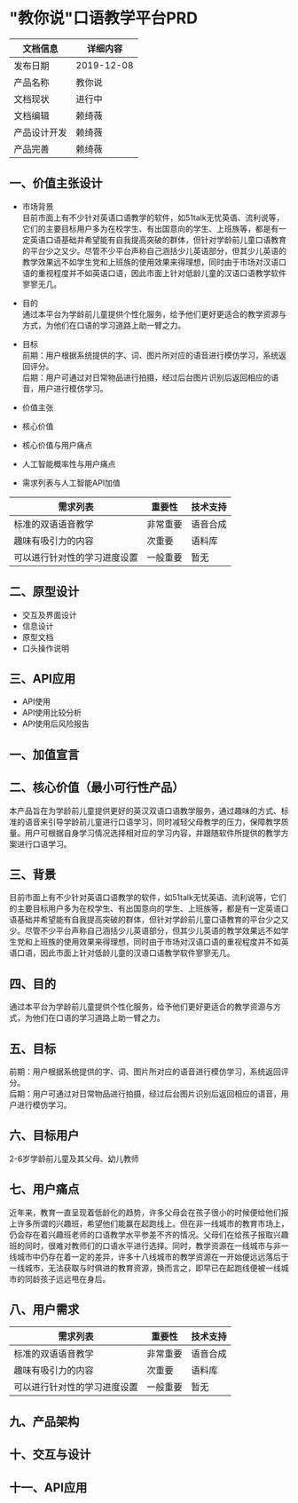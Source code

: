 # "教你说"口语教学平台PRD
文档信息|详细内容|
---|---|
发布日期|2019-12-08
产品名称|教你说
文档现状|进行中
文档编辑|赖绮薇
产品设计开发|赖绮薇
产品完善|赖绮薇

## 一、价值主张设计
* 市场背景  
目前市面上有不少针对英语口语教学的软件，如51talk无忧英语、流利说等，它们的主要目标用户多为在校学生、有出国意向的学生、上班族等，都是有一定英语口语基础并希望能有自我提高突破的群体，但针对学龄前儿童口语教育的平台少之又少。尽管不少平台声称自己涵括少儿英语部分，但其少儿英语的教学效果远不如学生党和上班族的使用效果来得理想，同时由于市场对汉语口语的重视程度并不如英语口语，因此市面上针对低龄儿童的汉语口语教学软件寥寥无几。
* 目的  
通过本平台为学龄前儿童提供个性化服务，给予他们更好更适合的教学资源与方式，为他们在口语的学习道路上助一臂之力。
* 目标  
前期：用户根据系统提供的字、词、图片所对应的语音进行模仿学习，系统返回评分。  
后期：用户可通过对日常物品进行拍摄，经过后台图片识别后返回相应的语音，用户进行模仿学习。
* 价值主张  

* 核心价值  

* 核心价值与用户痛点  

* 人工智能概率性与用户痛点  

* 需求列表与人工智能API加值  

需求列表|重要性|技术支持|
---|---|---|
标准的双语语音教学|非常重要|语音合成
趣味有吸引力的内容|次重要|语料库
可以进行针对性的学习进度设置|一般重要|暂无
## 二、原型设计
* 交互及界面设计
* 信息设计
* 原型文档
* 口头操作说明

## 三、API应用
* API使用
* API使用比较分析
* API使用后风险报告

## 一、加值宣言

## 二、核心价值（最小可行性产品）
本产品旨在为学龄前儿童提供更好的英汉双语口语教学服务，通过趣味的方式、标准的语音来引导学龄前儿童进行口语学习，同时减轻父母教学的压力，保障教学质量。用户可根据自身学习情况选择相对应的学习内容，并跟随软件所提供的教学方案进行口语学习。
## 三、背景
目前市面上有不少针对英语口语教学的软件，如51talk无忧英语、流利说等，它们的主要目标用户多为在校学生、有出国意向的学生、上班族等，都是有一定英语口语基础并希望能有自我提高突破的群体，但针对学龄前儿童口语教育的平台少之又少。尽管不少平台声称自己涵括少儿英语部分，但其少儿英语的教学效果远不如学生党和上班族的使用效果来得理想，同时由于市场对汉语口语的重视程度并不如英语口语，因此市面上针对低龄儿童的汉语口语教学软件寥寥无几。
## 四、目的
通过本平台为学龄前儿童提供个性化服务，给予他们更好更适合的教学资源与方式，为他们在口语的学习道路上助一臂之力。
## 五、目标
前期：用户根据系统提供的字、词、图片所对应的语音进行模仿学习，系统返回评分。  
后期：用户可通过对日常物品进行拍摄，经过后台图片识别后返回相应的语音，用户进行模仿学习。
## 六、目标用户
2-6岁学龄前儿童及其父母、幼儿教师
## 七、用户痛点
近年来，教育一直呈现着低龄化的趋势，许多父母会在孩子很小的时候便给他们报上许多所谓的兴趣班，希望他们能赢在起跑线上。但在非一线城市的教育市场上，仍会存在着兴趣班老师的口语教学水平参差不齐的情况。父母们在给孩子报取兴趣班的同时，很难对教师们的口语水平进行选择。同时，教学资源在一线城市与非一线城市中仍存在着一定的差异，许多十八线城市的教学资源在一开始便远远落后于一线城市，无法获取与时俱进的教育资源，换而言之，即早已在起跑线便被一线城市的同龄孩子远远甩在身后。
## 八、用户需求
需求列表|重要性|技术支持
---|---|---|
标准的双语语音教学|非常重要|语音合成
趣味有吸引力的内容|次重要|语料库
可以进行针对性的学习进度设置|一般重要|暂无
## 九、产品架构

## 十、交互与设计

## 十一、API应用
